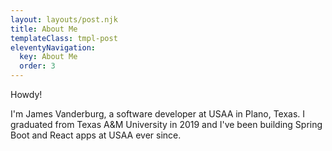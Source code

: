 ```yaml
---
layout: layouts/post.njk
title: About Me
templateClass: tmpl-post
eleventyNavigation:
  key: About Me
  order: 3
---
```


Howdy!

I'm James Vanderburg, a software developer at USAA in Plano, Texas. I graduated from Texas A&M University in 2019 and I've been building Spring Boot and React apps at USAA ever since.

